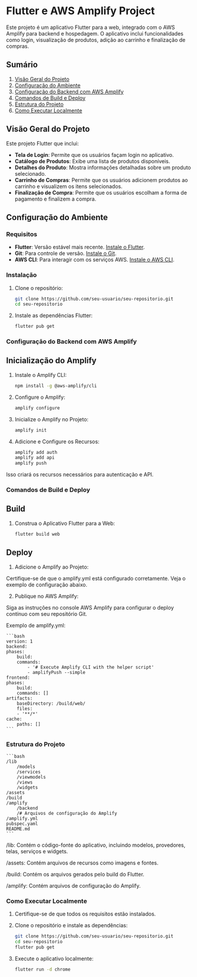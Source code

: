 # Flutter e AWS Amplify Project

Este projeto é um aplicativo Flutter para a web, integrado com o AWS Amplify para backend e hospedagem. O aplicativo inclui funcionalidades como login, visualização de produtos, adição ao carrinho e finalização de compras.

## Sumário

1. [Visão Geral do Projeto](#visão-geral-do-projeto)
2. [Configuração do Ambiente](#configuração-do-ambiente)
3. [Configuração do Backend com AWS Amplify](#configuração-do-backend-com-aws-amplify)
4. [Comandos de Build e Deploy](#comandos-de-build-e-deploy)
5. [Estrutura do Projeto](#estrutura-do-projeto)
6. [Como Executar Localmente](#como-executar-localmente)

## Visão Geral do Projeto

Este projeto Flutter que inclui:

- **Tela de Login**: Permite que os usuários façam login no aplicativo.
- **Catálogo de Produtos**: Exibe uma lista de produtos disponíveis.
- **Detalhes do Produto**: Mostra informações detalhadas sobre um produto selecionado.
- **Carrinho de Compras**: Permite que os usuários adicionem produtos ao carrinho e visualizem os itens selecionados.
- **Finalização de Compra**: Permite que os usuários escolham a forma de pagamento e finalizem a compra.

## Configuração do Ambiente

### Requisitos

- **Flutter**: Versão estável mais recente. [Instale o Flutter](https://flutter.dev/docs/get-started/install).
- **Git**: Para controle de versão. [Instale o Git](https://git-scm.com/book/en/v2/Getting-Started-Installing-Git).
- **AWS CLI**: Para interagir com os serviços AWS. [Instale o AWS CLI](https://docs.aws.amazon.com/cli/latest/userguide/cli-configure-quickstart.html).

### Instalação

1. Clone o repositório:

   ```bash
   git clone https://github.com/seu-usuario/seu-repositorio.git
   cd seu-repositorio

2. Instale as dependências Flutter:

    ```bash
    flutter pub get

### Configuração do Backend com AWS Amplify

## Inicialização do Amplify

1. Instale o Amplify CLI:

    ```bash
    npm install -g @aws-amplify/cli

2. Configure o Amplify:

    ```bash
    amplify configure

3. Inicialize o Amplify no Projeto:

    ```bash
    amplify init

4. Adicione e Configure os Recursos:

    ```bash
    amplify add auth
    amplify add api
    amplify push

Isso criará os recursos necessários para autenticação e API.

### Comandos de Build e Deploy

## Build

1. Construa o Aplicativo Flutter para a Web:

    ```bash
    flutter build web

## Deploy
1. Adicione o Amplify ao Projeto:

Certifique-se de que o amplify.yml está configurado corretamente. Veja o exemplo de configuração abaixo.

2. Publique no AWS Amplify:

Siga as instruções no console AWS Amplify para configurar o deploy contínuo com seu repositório Git.

Exemplo de amplify.yml:

    ```bash
    version: 1
    backend:
    phases:
        build:
        commands:
            - '# Execute Amplify CLI with the helper script'
            - amplifyPush --simple
    frontend:
    phases:
        build:
        commands: []
    artifacts:
        baseDirectory: /build/web/
        files:
        - '**/*'
    cache:
        paths: []
    ```

### Estrutura do Projeto

    ```bash
    /lib
        /models
        /services
        /viewmodels
        /views
        /widgets
    /assets
    /build
    /amplify
        /backend
        /# Arquivos de configuração do Amplify
    /amplify.yml
    pubspec.yaml
    README.md
    ```

/lib: Contém o código-fonte do aplicativo, incluindo modelos, provedores, telas, serviços e widgets.

/assets: Contém arquivos de recursos como imagens e fontes.

/build: Contém os arquivos gerados pelo build do Flutter.

/amplify: Contém arquivos de configuração do Amplify.

### Como Executar Localmente

1. Certifique-se de que todos os requisitos estão instalados.

2. Clone o repositório e instale as dependências:

    ```bash
    git clone https://github.com/seu-usuario/seu-repositorio.git
    cd seu-repositorio
    flutter pub get

3. Execute o aplicativo localmente:
    ```bash
    flutter run -d chrome

